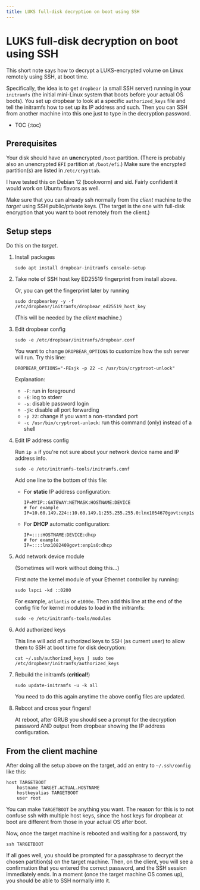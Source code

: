 ```yaml
---
title: LUKS full-disk decryption on boot using SSH
---
```


# LUKS full-disk decryption on boot using SSH

This short note says how to decrypt a LUKS-encrypted volume on Linux
remotely using SSH, at boot time.

Specifically, the idea is to get `dropbear` (a small SSH server) running
in your `initramfs` (the initial mini-Linux system that boots before your
actual OS boots). You set up dropbear to look at a specific
`authorized_keys` file and tell the initramfs how to set up its IP
address and such. Then you can SSH from another machine into this one
just to type in the decryption password.

*   TOC
{:toc}

## Prerequisites

Your disk should have an **un**encrypted `/boot` partition. (There is
probably also an unencrypted `EFI` partition at `/boot/efi`.)
Make sure the encrypted partition(s) are listed in `/etc/crypttab`.

I have tested this on Debian 12 (bookworm) and sid. Fairly confident
it would work on Ubuntu flavors as well.

Make sure that you can already ssh normally from the *client* machine to
the *target* using SSH public/private keys.
(The target is the one with full-disk encryption that you
want to boot remotely from the client.)

## Setup steps

Do this on the *target*.

1.  Install packages

    ```
    sudo apt install dropbear-initramfs console-setup
    ```

2.  Take note of SSH host key ED25519 fingerprint from install above.

    Or, you can get the fingerprint later by running

    ```
    sudo dropbearkey -y -f /etc/dropbear/initramfs/dropbear_ed25519_host_key
    ```

    (This will be needed by the *client* machine.)

3.  Edit dropbear config

    ```
    sudo -e /etc/dropbear/initramfs/dropbear.conf
    ```

    You want to change `DROPBEAR_OPTIONS` to customize how the ssh
    server will run. Try this line:

    ```
    DROPBEAR_OPTIONS="-FEsjk -p 22 -c /usr/bin/cryptroot-unlock"
    ```

    Explanation:

    *   `-F`: run in foreground
    *   `-E`: log to stderr
    *   `-s`: disable password login
    *   `-jk`: disable all port forwarding
    *   `-p 22`: change if you want a non-standard port
    *   `-c /usr/bin/cryptroot-unlock`: run this command (only) instead
        of a shell

4.  Edit IP address config

    Run `ip a` if you're not sure about your network device name and IP
    address info.

    ```
    sudo -e /etc/initramfs-tools/initramfs.conf
    ```

    Add one line to the bottom of this file:

    *   For **static** IP address configuration:

        ```
        IP=MYIP::GATEWAY:NETMASK:HOSTNAME:DEVICE
        # for example
        IP=10.60.149.224::10.60.149.1:255.255.255.0:lnx1054670govt:enp1s0
        ```

    *   For **DHCP** automatic configuration:

        ```
        IP=::::HOSTNAME:DEVICE:dhcp
        # for example
        IP=::::lnx1082409govt:enp1s0:dhcp
        ```

5.  Add network device module

    (Sometimes will work without doing this...)

    First note the kernel module of your Ethernet controller by running:

    ```
    sudo lspci -kd ::0200
    ```

    For example, `atlantis` or `e1000e`. Then add this line at the end
    of the config file for kernel modules to load in the initramfs:

    ```
    sudo -e /etc/initramfs-tools/modules
    ```

6.  Add authorized keys

    This line will add *all* authorized keys to SSH (as current user) to
    allow them to SSH at boot time for disk decryption:

    ```
    cat ~/.ssh/authorized_keys | sudo tee /etc/dropbear/initramfs/authorized_keys
    ```

7.  Rebuild the initramfs (**critical!**)

    ```
    sudo update-initramfs -u -k all
    ```

    You need to do this again anytime the above config files are
    updated.

8.  Reboot and cross your fingers!

    At reboot, after GRUB you should see a prompt for the decryption
    password AND output from dropbear showing the IP address
    configuration.

## From the client machine

After doing all the setup above on the target, add an entry to
`~/.ssh/config` like this:

```
host TARGETBOOT
    hostname TARGET.ACTUAL.HOSTNAME
    hostkeyalias TARGETBOOT
    user root
```

You can make `TARGETBOOT` be anything you want. The reason for this is
to not confuse ssh with multiple host keys, since the host keys for
dropbear at boot are different from those in your actual OS after boot.

Now, once the target machine is rebooted and waiting for a password, try

```
ssh TARGETBOOT
```

If all goes well, you should be prompted for a passphrase to decrypt the
chosen partition(s) on the target machine. Then, on the client, you will
see a confirmation that you entered the correct password, and the SSH
session immediately ends. In a moment (once the target machine OS comes
up), you should be able to SSH normally into it.
